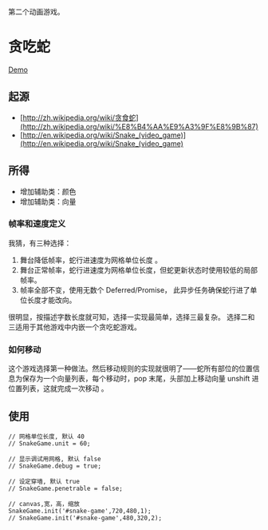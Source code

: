 第二个动画游戏。

# 贪吃蛇

[Demo](http://ambar.github.com/Snake)

## 起源

* [http://zh.wikipedia.org/wiki/贪食蛇](http://zh.wikipedia.org/wiki/%E8%B4%AA%E9%A3%9F%E8%9B%87)
* [http://en.wikipedia.org/wiki/Snake_(video_game)](http://en.wikipedia.org/wiki/Snake_(video_game)

## 所得
	
* 增加辅助类：颜色
* 增加辅助类：向量

### 帧率和速度定义

我猜，有三种选择：

1. 舞台降低帧率，蛇行进速度为网格单位长度 。
2. 舞台正常帧率，蛇行进速度为网格单位长度，但蛇更新状态时使用较低的局部帧率。
3. 帧率全部不变，使用无数个 Deferred/Promise， 此异步任务确保蛇行进了单位长度才能改向。

很明显，按描述字数长度就可知，选择一实现最简单，选择三最复杂。
选择二和三适用于其他游戏中内嵌一个贪吃蛇游戏。

### 如何移动

这个游戏选择第一种做法。然后移动规则的实现就很明了——蛇所有部位的位置信息为保存为一个向量列表，每个移动时，pop 末尾，头部加上移动向量 unshift 进位置列表，这就完成一次移动 。

## 使用

```
// 网格单位长度, 默认 40
// SnakeGame.unit = 60;

// 显示调试用网格, 默认 false
// SnakeGame.debug = true;

// 设定穿墙, 默认 true
// SnakeGame.penetrable = false;

// canvas,宽，高，缩放
SnakeGame.init('#snake-game',720,480,1);
// SnakeGame.init('#snake-game',480,320,2);
```